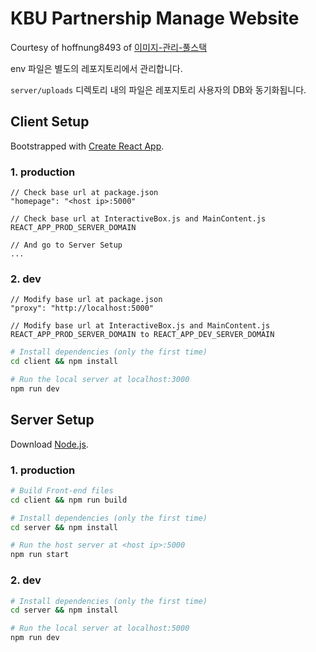 # KBU Partnership Manage Website

Courtesy of hoffnung8493 of [이미지-관리-풀스택](https://www.inflearn.com/course/%EC%9D%B4%EB%AF%B8%EC%A7%80-%EA%B4%80%EB%A6%AC-%ED%92%80%EC%8A%A4%ED%83%9D#curriculum)

env 파일은 별도의 레포지토리에서 관리합니다.

`server/uploads` 디렉토리 내의 파일은 레포지토리 사용자의 DB와 동기화됩니다.


## Client Setup

Bootstrapped with [Create React App](https://github.com/facebook/create-react-app).

### 1. production

```
// Check base url at package.json
"homepage": "<host ip>:5000"

// Check base url at InteractiveBox.js and MainContent.js
REACT_APP_PROD_SERVER_DOMAIN

// And go to Server Setup
...
```


### 2. dev

```
// Modify base url at package.json
"proxy": "http://localhost:5000"

// Modify base url at InteractiveBox.js and MainContent.js
REACT_APP_PROD_SERVER_DOMAIN to REACT_APP_DEV_SERVER_DOMAIN
```

```bash
# Install dependencies (only the first time)
cd client && npm install

# Run the local server at localhost:3000
npm run dev
```

## Server Setup

Download [Node.js](https://nodejs.org/en/download/).

### 1. production

```bash
# Build Front-end files
cd client && npm run build

# Install dependencies (only the first time)
cd server && npm install

# Run the host server at <host ip>:5000
npm run start
```

### 2. dev

```bash
# Install dependencies (only the first time)
cd server && npm install

# Run the local server at localhost:5000
npm run dev
```
